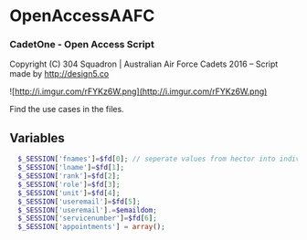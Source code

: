 # OpenAccessAAFC

### CadetOne - Open Access Script

Copyright (C) 304 Squadron | Australian Air Force Cadets 2016 –
Script made by http://design5.co

![http://i.imgur.com/rFYKz6W.png](http://i.imgur.com/rFYKz6W.png)

Find the use cases in the files.

## Variables

```php
  $_SESSION['fnames']=$fd[0]; // seperate values from hector into individual variables.
  $_SESSION['lname']=$fd[1];
  $_SESSION['rank']=$fd[2];
  $_SESSION['role']=$fd[3];
  $_SESSION['unit']=$fd[4];
  $_SESSION['useremail']=$fd[5];
  $_SESSION['useremail'].=$emaildom;
  $_SESSION['servicenumber']=$fd[6];
  $_SESSION['appointments'] = array();
```
